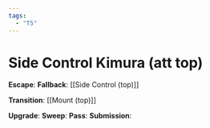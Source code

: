```yaml
---
tags:
  - "T5"
---
```


# Side Control Kimura (att top)

**Escape**:
**Fallback**:
[[Side Control (top)]]

**Transition**:
[[Mount (top)]]

**Upgrade**:
**Sweep**:
**Pass**:
**Submission**:
